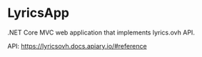 # LyricsApp
.NET Core MVC web application that implements lyrics.ovh API.


API:
https://lyricsovh.docs.apiary.io/#reference

